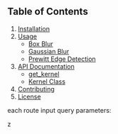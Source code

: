 ## Table of Contents

1. [Installation](#installation)
2. [Usage](#usage)
   - [Box Blur](#box-blur)
   - [Gaussian Blur](#gaussian-blur)
   - [Prewitt Edge Detection](#prewitt-edge-detection)
3. [API Documentation](#api-documentation)
   - [get_kernel](#get_kernel)
   - [Kernel Class](#kernel-class)
4. [Contributing](#contributing)
5. [License](#license)



each route input query parameters:

z